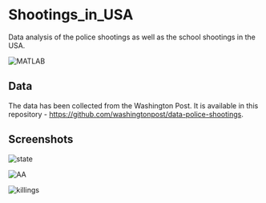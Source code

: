 # Shootings_in_USA
Data analysis of the police shootings as well as the school shootings in the USA.

![MATLAB](https://img.shields.io/badge/MATLAB-R2022a-blue.svg)

## Data 
The data has been collected from the Washington Post. It is available in this repository - https://github.com/washingtonpost/data-police-shootings. 

## Screenshots

![state](https://github.com/newaz-aa/Shootings_in_USA/blob/main/Figures/state.png)

![AA](https://github.com/newaz-aa/Shootings_in_USA/blob/main/Figures/african-american.png)

![killings](https://github.com/newaz-aa/Shootings_in_USA/blob/main/Figures/police_killings.gif)
